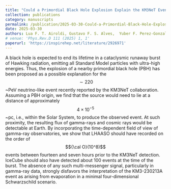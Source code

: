 ```yaml
---
title: "Could a Primordial Black Hole Explosion Explain the KM3NeT Event?"
collection: publications
category: manuscripts
permalink: /publication/2025-03-30-Could-a-Primordial-Black-Hole-Explosion-Explain-the-KM3NeT-Event
date: 2025-03-30
authors: Lua F. T. Airoldi, Gustavo F. S. Alves,  Yuber F. Perez-Gonzalez, Gabriel M. Salla, Renata Zukanovich Funchal
# venue: 'Phys.Rev.D 111 (2025) 1, 1'
paperurl: 'https://inspirehep.net/literature/2926971'
---
```


A black hole is expected to end its lifetime in a cataclysmic runaway burst of Hawking radiation, emitting all Standard Model particles with ultra-high energies. Thus, the explosion of a nearby primordial black hole (PBH) has been proposed as a possible explanation for the $$\sim 220$$~PeV neutrino-like event recently reported by the KM3NeT collaboration. Assuming a PBH origin, we find that the source would need to lie at a distance of approximately $$4 \times 10^{-5}$$~pc, i.e., within the Solar System, to produce the observed event. At such proximity, the resulting flux of gamma-rays and cosmic rays would be detectable at Earth. By incorporating the time-dependent field of view of gamma-ray observatories, we show that LHAASO should have recorded on the order of $${\cal O}(10^8)$$ events between fourteen and seven hours prior to the KM3NeT detection. IceCube should also have detected about 100 events at the time of the burst. The absence of any such multi-messenger signal, particularly in gamma-ray data, strongly disfavors the interpretation of the KM3-230213A event as arising from evaporation in a minimal four-dimensional Schwarzschild scenario.